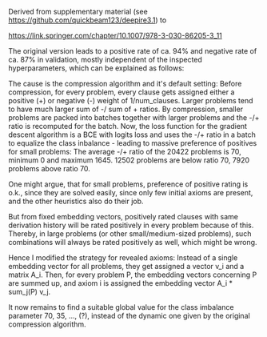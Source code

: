 Derived from supplementary material (see https://github.com/quickbeam123/deepire3.1) to 

https://link.springer.com/chapter/10.1007/978-3-030-86205-3_11

The original version leads to a positive rate of ca. 94% and negative rate of ca. 87% in validation, mostly independent of the inspected hyperparameters, which can be explained as follows:

The cause is the compression algorithm and it's default setting: Before compression, for every problem, every clause gets assigned either a positive (+) or negative (-) weight of 1/num_clauses. Larger problems tend to have much larger sum of -/ sum of + ratios. By compression, smaller problems are packed into batches together with larger problems and the -/+ ratio is recomputed for the batch. 
Now, the loss function for the gradient descent algorithm is a BCE with logits loss and uses the -/+ ratio in a batch to equalize the class inbalance - leading to massive preference of positives for small problems: The average -/+ ratio of the 20422 problems is 70, minimum 0 and maximum 1645. 12502 problems are below ratio 70, 7920 problems above ratio 70.

One might argue, that for small problems, preference of positive rating is o.k., since they are solved easily, since only few initial axioms are present, and the other heuristics also do their job.

But from fixed embedding vectors, positively rated clauses with same derivation history will be rated positively in every problem because of this. Thereby, in large problems (or other small/medium-sized problems), such combinations will always be rated positively as well, which might be wrong.

Hence I modified the strategy for revealed axioms: Instead of a single embedding vector for all problems, they get assigned a vector v_i and a matrix A_i. Then, for every problem P, the embedding vectors concerning P are summed up, and axiom i is assigned the embedding vector A_i * sum_j(P) v_j.

It now remains to find a suitable global value for the class imbalance parameter 70, 35, ..., (?), instead of the dynamic one given by the original compression algorithm. 
